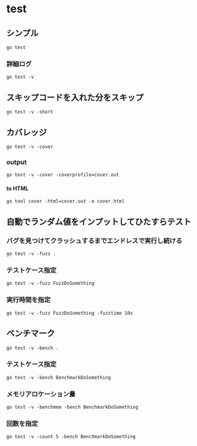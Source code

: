 # test

## シンプル

```
go test
```

### 詳細ログ

```
go test -v
```

## スキップコードを入れた分をスキップ

```
go test -v -short
```

## カバレッジ

```
go test -v -cover
```

### output

```
go test -v -cover -coverprofile=cover.out
```

#### to HTML

```
go tool cover -html=cover.out -o cover.html
```
## 自動でランダム値をインプットしてひたすらテスト

### バグを見つけてクラッシュするまでエンドレスで実行し続ける

```
go test -v -fuzz .
```

### テストケース指定

```
go test -v -fuzz FuzzDoSomething
```

### 実行時間を指定

```
go test -v -fuzz FuzzDoSomething -fuzztime 10s
```

## ベンチマーク

```
go test -v -bench .
```

### テストケース指定

```
go test -v -bench BenchmarkDoSomething
```

### メモリアロケーション量

```
go test -v -benchmem -bench BenchmarkDoSomething
```

### 回数を指定

```
go test -v -count 5 -bench BenchmarkDoSomething
```
